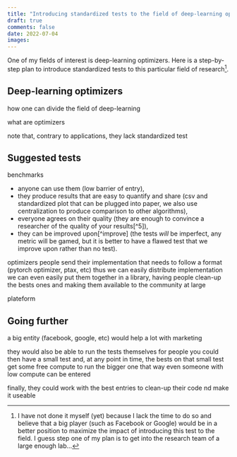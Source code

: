 ```yaml
---
title: "Introducing standardized tests to the field of deep-learning optimizers"
draft: true
comments: false
date: 2022-07-04
images:
---
```


One of my fields of interest is deep-learning optimizers.
Here is a step-by-step plan to introduce standardized tests to this particular field of research[^1].

[^1]: I have not done it myself (yet) because I lack the time to do so and believe that a big player (such as Facebook or Google) would be in a better position to maximize the impact of introducing this test to the field.
I guess step one of my plan is to get into the research team of a large enough lab...

## Deep-learning optimizers

how one can divide the field of deep-learning

what are optimizers

note that, contrary to applications, they lack standardized test

## Suggested tests

benchmarks
* anyone can use them (low barrier of entry),
* they produce results that are easy to quantify and share (csv and standardized plot that can be plugged into paper, we also use centralization to produce comparison to other algorithms),
* everyone agrees on their quality (they are enough to convince a researcher of the quality of your results[^5]),
* they can be improved upon[^improve] (the tests *will* be imperfect, any metric will be gamed, but it is better to have a flawed test that we improve upon rather than no test).

optimizers
people send their implementation that needs to follow a format (pytorch optimizer, ptax, etc)
thus we can easily distribute implementation
we can even easily put them together in a library, having people clean-up the bests ones and making them available to the community at large

plateform

## Going further

a big entity (facebook, google, etc) would help a lot with marketing

they would also be able to run the tests themselves for people
you could then have a small test and, at any point in time, the bests on that small test get some free compute to run the bigger one
that way even someone with low compute can be entered

finally, they could work with the best entries to clean-up their code nd make it useable
